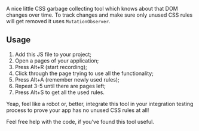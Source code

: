 A nice little CSS garbage collecting tool which knows about that DOM changes over time. To track changes and make sure only unused CSS rules will get removed it uses `MutationObserver`.

## Usage

1. Add this JS file to your project;
2. Open a pages of your application;
3. Press Alt+R (start recording);
4. Click through the page trying to use all the functionality;
5. Press Alt+A (remember newly used rules);
6. Repeat 3-5 until there are pages left;
7. Press Alt+S to get all the used rules.

Yeap, feel like a robot or, better, integrate this tool in your integration testing process to prove your app has no unused CSS rules at all!

Feel free help with the code, if you've found this tool useful.
